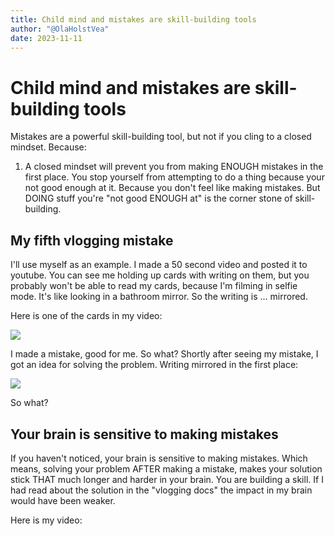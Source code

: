 ```yaml
---
title: Child mind and mistakes are skill-building tools
author: "@OlaHolstVea"
date: 2023-11-11
---
```


# Child mind and mistakes are skill-building tools

Mistakes are a powerful skill-building tool, but not if you cling to a closed mindset. Because:

1. A closed mindset will prevent you from making ENOUGH mistakes in the first place. You stop yourself from attempting to do a thing because your not good enough at it. Because you don't feel like making mistakes. But DOING stuff you're "not good ENOUGH at" is the corner stone of skill-building.

## My fifth vlogging mistake

I'll use myself as an example. I made a 50 second video and posted it to youtube. You can see me holding up cards with writing on them, but you probably won't be able to read my cards, because I'm filming in selfie mode. It's like looking in a bathroom mirror. So the writing is ... mirrored.

Here is one of the cards in my video:

![](https://slack-files.com/T0EVBNF70-F06KN4289CG-990673323d)

I made a mistake, good for me. So what? Shortly after seeing my mistake, I got an idea for solving the problem. Writing mirrored in the first place:

![](https://slack-files.com/T0EVBNF70-F06JWHMTJKX-f7e2123594)

So what?

## Your brain is sensitive to making mistakes

If you haven't noticed, your brain is sensitive to making mistakes. Which means, solving your problem AFTER making a mistake, makes your solution stick THAT much longer and harder in your brain. You are building a skill. If I had read about the solution in the "vlogging docs" the impact in my brain would have been weaker.

Here is my video:

[](https://www.youtube.com/shorts/Utg04q6a8Pw)



